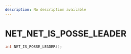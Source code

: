 ```yaml
---
description: No description available 
---
```


# NET\_NET_IS_POSSE_LEADER

```cpp
int NET_IS_POSSE_LEADER();
```